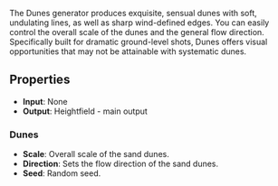 

The Dunes generator produces exquisite, sensual dunes with soft, undulating lines, as well as sharp wind-defined edges. You can easily control the overall scale of the dunes and the general flow direction. 
Specifically built for dramatic ground-level shots, Dunes offers visual opportunities that may not be attainable with systematic dunes. 

## Properties
- **Input**: None
- **Output**: Heightfield - main output
### Dunes 
- **Scale**: Overall scale of the sand dunes.
- **Direction**: Sets the flow direction of the sand dunes.
- **Seed**: Random seed.


